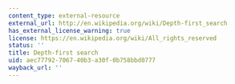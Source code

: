 ```yaml
---
content_type: external-resource
external_url: http://en.wikipedia.org/wiki/Depth-first_search
has_external_license_warning: true
license: https://en.wikipedia.org/wiki/All_rights_reserved
status: ''
title: Depth-first search
uid: aec77792-7067-40b3-a30f-0b758bbd0777
wayback_url: ''
---
```


